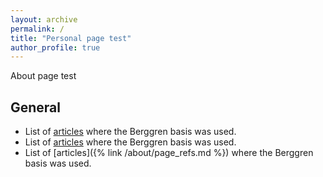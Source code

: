 ```yaml
---
layout: archive
permalink: /
title: "Personal page test"
author_profile: true
---
```



About page test

## General


- List of [articles](/about/page_refs.html) where the Berggren basis was used.
- List of [articles](/about/page_refs.md) where the Berggren basis was used.
- List of [articles]({% link /about/page_refs.md %}) where the Berggren basis was used.


